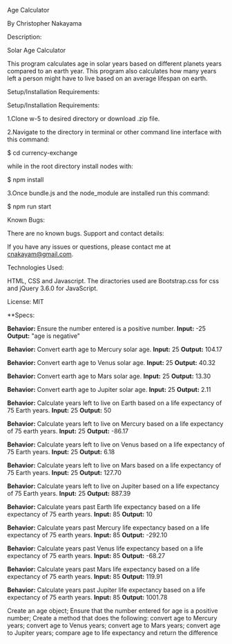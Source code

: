 Age Calculator

By Christopher Nakayama

Description:

Solar Age Calculator

This program calculates age in solar years based on different planets years compared to an earth year. This program also calculates how many years left a person might have to live based on an average lifespan on earth.


Setup/Installation Requirements:


Setup/Installation Requirements:

1.Clone w-5 to desired directory or download .zip file.

2.Navigate to the directory in terminal or other command line interface with this command:

$ cd currency-exchange

while in the root directory install nodes with:

$ npm install

3.Once bundle.js and the node_module are installed run this command:

$ npm run start





Known Bugs:

There are no known bugs. Support and contact details:

If you have any issues or questions, please contact me at cnakayam@gmail.com.

Technologies Used:

HTML, CSS and Javascript. The diractories used are Bootstrap.css for css and jQuery 3.6.0 for JavaScript.

License: MIT

**Specs:

**Behavior:** Ensure the number entered is a positive number.
**Input:** -25
**Output:** "age is negative"

**Behavior:** Convert earth age to Mercury solar age.
**Input:** 25
**Output:** 104.17

**Behavior:** Convert earth age to Venus solar age.
**Input:** 25
**Output:** 40.32

**Behavior:** Convert earth age to Mars solar age.
**Input:** 25
**Output:** 13.30

**Behavior:** Convert earth age to Jupiter solar age.
**Input:** 25
**Output:** 2.11

**Behavior:** Calculate years left to live on Earth based on a life expectancy of 75 Earth years.
**Input:** 25
**Output:** 50

**Behavior:** Calculate years left to live on Mercury based on a life expectancy of 75 earth years.
**Input:** 25
**Output:** -86.17

**Behavior:** Calculate years left to live on Venus based on a life expectancy of 75 Earth years.
**Input:** 25
**Output:** 6.18

**Behavior:** Calculate years left to live on Mars based on a life expectancy of 75 Earth years.
**Input:** 25
**Output:** 127.70

**Behavior:** Calculate years left to live on Jupiter based on a life expectancy of 75 Earth years.
**Input:** 25
**Output:** 887.39

**Behavior:** Calculate years past Earth life expectancy based on a life expectancy of 75 earth years.
**Input:** 85
**Output:** 10

**Behavior:** Calculate years past Mercury life expectancy based on a life expectancy of 75 earth years.
**Input:** 85
**Output:** -292.10

**Behavior:** Calculate years past Venus life expectancy based on a life expectancy of 75 earth years.
**Input:** 85
**Output:** -68.27

**Behavior:** Calculate years past Mars life expectancy based on a life expectancy of 75 earth years.
**Input:** 85
**Output:** 119.91

**Behavior:** Calculate years past Jupiter life expectancy based on a life expectancy of 75 earth years.
**Input:** 85
**Output:** 1001.78

Create an age object;
Ensure that the number entered for age is a positive number;
Create a method that does the following:
  convert age to Mercury years;
  convert age to Venus years;
  convert age to Mars years;
  convert age to Jupiter years;
  compare age to life expectancy and return the difference
